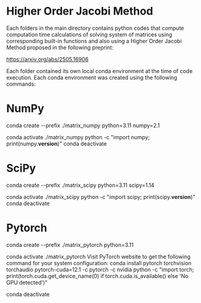 # Higher Order Jacobi Method

Each folders in the main directory contains python codes 
that compute computation time calculations of solving system 
of matrices using corresponding built-in functions and also using 
a Higher Order Jacobi Method proposed in the following preprint:

https://arxiv.org/abs/2505.16906

Each folder contained its own local conda environment at the time of code execution.
Each conda environment was created using the following commands:

# NumPy
conda create --prefix ./matrix_numpy python=3.11 numpy=2.1

conda activate ./matrix_numpy
python -c "import numpy; print(numpy.__version__)"
conda deactivate

# SciPy
conda create --prefix ./matrix_scipy python=3.11 scipy=1.14

conda activate ./matrix_scipy
python -c "import scipy; print(scipy.__version__)"
conda deactivate

# Pytorch
conda create --prefix ./matrix_pytorch python=3.11

conda activate ./matrix_pytorch
Visit PyTorch website to get the following command for your system configuration:
conda install pytorch torchvision torchaudio pytorch-cuda=12.1 -c pytorch -c nvidia
python -c "import torch; print(torch.cuda.get_device_name(0) if torch.cuda.is_available() else 'No GPU detected')"

conda deactivate
